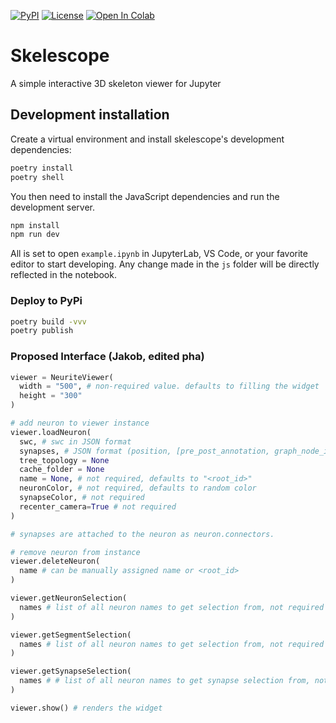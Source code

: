 [![PyPI](https://img.shields.io/pypi/v/skelescope.svg?color=green)](https://pypi.org/project/skelescope/)
[![License](https://img.shields.io/pypi/l/skelescope.svg?color=green)](https://github.com/jakobtroidl/skelescope/raw/main/LICENSE)
[![Open In Colab](https://colab.research.google.com/assets/colab-badge.svg)](https://colab.research.google.com/drive/1aDmx_iAXV5kZq4XHjHUOIdiL4IC26xxL?usp=sharing)

# Skelescope
A simple interactive 3D skeleton viewer for Jupyter

## Development installation

Create a virtual environment and install skelescope's development dependencies:

```bash
poetry install
poetry shell
```

You then need to install the JavaScript dependencies and run the development server.

```sh
npm install
npm run dev
```

All is set to open `example.ipynb` in JupyterLab, VS Code, or your favorite editor
to start developing. Any change made in the `js` folder will be directly reflected
in the notebook.

### Deploy to PyPi
```bash
poetry build -vvv
poetry publish
```


### Proposed Interface (Jakob, edited pha)

```python
viewer = NeuriteViewer(
  width = "500", # non-required value. defaults to filling the widget
  height = "300"
)

# add neuron to viewer instance
viewer.loadNeuron(
  swc, # swc in JSON format
  synapses, # JSON format (position, [pre_post_annotation, graph_node_id])
  tree_topology = None
  cache_folder = None 
  name = None, # not required, defaults to "<root_id>"
  neuronColor, # not required, defaults to random color
  synapseColor, # not required
  recenter_camera=True # not required
)

# synapses are attached to the neuron as neuron.connectors.

# remove neuron from instance
viewer.deleteNeuron(
  name # can be manually assigned name or <root_id>
)

viewer.getNeuronSelection(
  names # list of all neuron names to get selection from, not required parameter
)

viewer.getSegmentSelection(
  names # list of all neuron names to get selection from, not required parameter
)

viewer.getSynapseSelection(
  names # # list of all neuron names to get synapse selection from, not required parameter
)

viewer.show() # renders the widget


```


